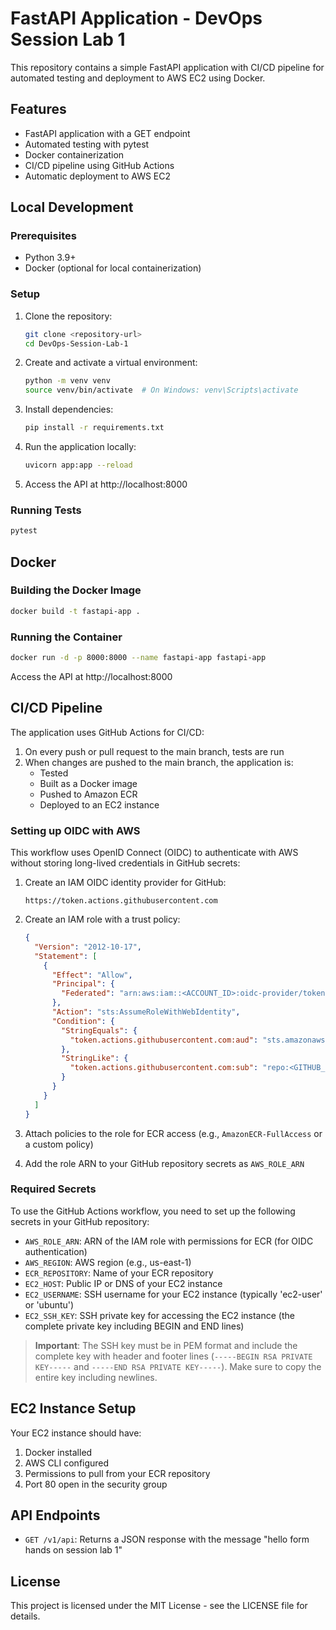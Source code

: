 # FastAPI Application - DevOps Session Lab 1

This repository contains a simple FastAPI application with CI/CD pipeline for automated testing and deployment to AWS EC2 using Docker.

## Features

- FastAPI application with a GET endpoint
- Automated testing with pytest
- Docker containerization
- CI/CD pipeline using GitHub Actions
- Automatic deployment to AWS EC2

## Local Development

### Prerequisites

- Python 3.9+
- Docker (optional for local containerization)

### Setup

1. Clone the repository:
   ```bash
   git clone <repository-url>
   cd DevOps-Session-Lab-1
   ```

2. Create and activate a virtual environment:
   ```bash
   python -m venv venv
   source venv/bin/activate  # On Windows: venv\Scripts\activate
   ```

3. Install dependencies:
   ```bash
   pip install -r requirements.txt
   ```

4. Run the application locally:
   ```bash
   uvicorn app:app --reload
   ```

5. Access the API at http://localhost:8000

### Running Tests

```bash
pytest
```

## Docker

### Building the Docker Image

```bash
docker build -t fastapi-app .
```

### Running the Container

```bash
docker run -d -p 8000:8000 --name fastapi-app fastapi-app
```

Access the API at http://localhost:8000

## CI/CD Pipeline

The application uses GitHub Actions for CI/CD:

1. On every push or pull request to the main branch, tests are run
2. When changes are pushed to the main branch, the application is:
   - Tested
   - Built as a Docker image
   - Pushed to Amazon ECR
   - Deployed to an EC2 instance

### Setting up OIDC with AWS

This workflow uses OpenID Connect (OIDC) to authenticate with AWS without storing long-lived credentials in GitHub secrets:

1. Create an IAM OIDC identity provider for GitHub:
   ```
   https://token.actions.githubusercontent.com
   ```

2. Create an IAM role with a trust policy:
   ```json
   {
     "Version": "2012-10-17",
     "Statement": [
       {
         "Effect": "Allow",
         "Principal": {
           "Federated": "arn:aws:iam::<ACCOUNT_ID>:oidc-provider/token.actions.githubusercontent.com"
         },
         "Action": "sts:AssumeRoleWithWebIdentity",
         "Condition": {
           "StringEquals": {
             "token.actions.githubusercontent.com:aud": "sts.amazonaws.com"
           },
           "StringLike": {
             "token.actions.githubusercontent.com:sub": "repo:<GITHUB_USERNAME>/<REPO_NAME>:*"
           }
         }
       }
     ]
   }
   ```

3. Attach policies to the role for ECR access (e.g., `AmazonECR-FullAccess` or a custom policy)

4. Add the role ARN to your GitHub repository secrets as `AWS_ROLE_ARN`

### Required Secrets

To use the GitHub Actions workflow, you need to set up the following secrets in your GitHub repository:

- `AWS_ROLE_ARN`: ARN of the IAM role with permissions for ECR (for OIDC authentication)
- `AWS_REGION`: AWS region (e.g., us-east-1)
- `ECR_REPOSITORY`: Name of your ECR repository
- `EC2_HOST`: Public IP or DNS of your EC2 instance
- `EC2_USERNAME`: SSH username for your EC2 instance (typically 'ec2-user' or 'ubuntu')
- `EC2_SSH_KEY`: SSH private key for accessing the EC2 instance (the complete private key including BEGIN and END lines)

> **Important**: The SSH key must be in PEM format and include the complete key with header and footer lines (`-----BEGIN RSA PRIVATE KEY-----` and `-----END RSA PRIVATE KEY-----`). Make sure to copy the entire key including newlines.

## EC2 Instance Setup

Your EC2 instance should have:

1. Docker installed
2. AWS CLI configured
3. Permissions to pull from your ECR repository
4. Port 80 open in the security group

## API Endpoints

- `GET /v1/api`: Returns a JSON response with the message "hello form hands on session lab 1"

## License

This project is licensed under the MIT License - see the LICENSE file for details. 